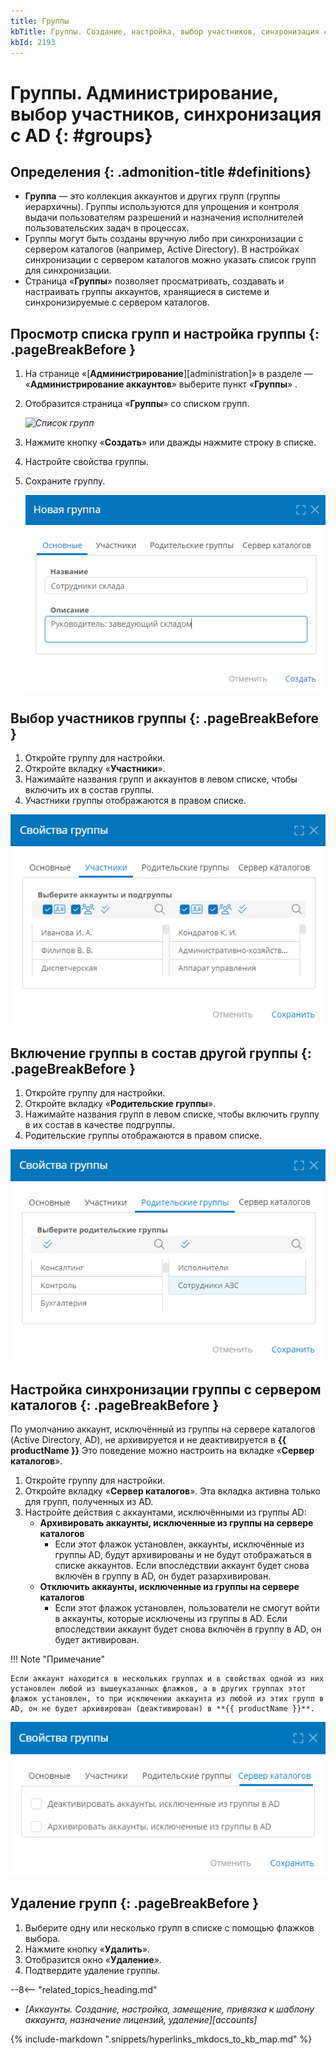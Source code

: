 ```yaml
---
title: Группы
kbTitle: Группы. Создание, настройка, выбор участников, синхронизация с AD, удаление
kbId: 2193
---
```


# Группы. Администрирование, выбор участников, синхронизация с AD {: #groups}

<div class="admonition question" markdown="block">

## Определения {: .admonition-title #definitions}

- **Группа** — это коллекция аккаунтов и других групп (группы иерархичны). Группы используются для упрощения и контроля выдачи пользователям разрешений и назначения исполнителей пользовательских задач в процессах.
- Группы могут быть созданы вручную либо при синхронизации с сервером каталогов (например, Active Directory). В настройках синхронизации с сервером каталогов можно указать список групп для синхронизации.
- Страница «**Группы**» позволяет просматривать, создавать и настраивать группы аккаунтов, хранящиеся в системе и синхронизируемые с сервером каталогов.

</div>

## Просмотр списка групп и настройка группы {: .pageBreakBefore }

1. На странице «[**Администрирование**][administration]» в разделе — «**Администрирование аккаунтов**» выберите пункт «**Группы**» <i class="fa-light  fa-users"></i>.
2. Отобразится страница «**Группы**» со списком групп.

    _![Список групп](img/groups_page.png)_

3. Нажмите кнопку «**Создать**» или дважды нажмите строку в списке.
4. Настройте свойства группы.
5. Сохраните группу.

    _![Настройка группы](img/new_group.png)_

## Выбор участников группы {: .pageBreakBefore }

1. Откройте группу для настройки.
2. Откройте вкладку «**Участники**».
3. Нажимайте названия групп и аккаунтов в левом списке, чтобы включить их в состав группы.
4. Участники группы отображаются в правом списке.

_![Выбор участников группы](img/groups_member_selection.png)_

## Включение группы в состав другой группы {: .pageBreakBefore }

1. Откройте группу для настройки.
2. Откройте вкладку «**Родительские группы**».
3. Нажимайте названия групп в левом списке, чтобы включить группу в их состав в качестве подгруппы.
4. Родительские группы отображаются в правом списке.

_![Выбор родительских групп](img/groups_parent_selection.png)_

## Настройка синхронизации группы с сервером каталогов {: .pageBreakBefore }

По умолчанию аккаунт, исключённый из группы на сервере каталогов (Active Directory, AD), не архивируется и не деактивируется в **{{ productName }}** Это поведение можно настроить на вкладке «**Сервер каталогов**».

1. Откройте группу для настройки.
2. Откройте вкладку «**Сервер каталогов**». Эта вкладка активна только для групп, полученных из AD.
3. Настройте действия с аккаунтами, исключёнными из группы AD:
    - **Архивировать аккаунты, исключенные из группы на сервере каталогов**
        - Если этот флажок установлен, аккаунты, исключённые из группы AD, будут архивированы и не будут отображаться в списке аккаунтов. Если впоследствии аккаунт будет снова включён в группу в AD, он будет разархивирован.
    - **Отключить аккаунты, исключенные из группы на сервере каталогов**
        - Если этот флажок установлен, пользователи не смогут войти в аккаунты, которые исключены из группы в AD. Если впоследствии аккаунт будет снова включён в группу в AD, он будет активирован.

!!! Note "Примечание"

    Если аккаунт находится в нескольких группах и в свойствах одной из них установлен любой из вышеуказанных флажков, а в других группах этот флажок установлен, то при исключении аккаунта из любой из этих групп в AD, он не будет архивирован (деактивирован) в **{{ productName }}**.

_![Настройка синхронизации группы с сервером каталогов](img/groups_active_directory.png)_

## Удаление групп {: .pageBreakBefore }

1. Выберите одну или несколько групп в списке с помощью флажков выбора.
2. Нажмите кнопку «**Удалить**».
3. Отобразится окно «**Удаление**».
4. Подтвердите удаление группы.

<div class="relatedTopics" markdown="block">

--8<-- "related_topics_heading.md"

- _[Аккаунты. Создание, настройка, замещение, привязка к шаблону аккаунта, назначение лицензий, удаление][accounts]_

</div>

{%
include-markdown ".snippets/hyperlinks_mkdocs_to_kb_map.md"
%}